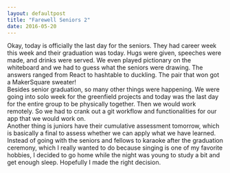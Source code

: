 ```yaml
---
layout: defaultpost
title: "Farewell Seniors 2"
date: 2016-05-20
---
```


Okay, today is officially the last day for the seniors. They had career week this week and their graduation was today. Hugs were given, speeches were made, and drinks were served. We even played pictionary on the whiteboard and we had to guess what the seniors were drawing. The answers ranged from React to hashtable to duckling. The pair that won got a MakerSquare sweater!<br />
Besides senior graduation, so many other things were happening. We were going into solo week for the greenfield projects and today was the last day for the entire group to be physically together. Then we would work remotely. So we had to crank out a git workflow and functionalities for our app that we would work on.<br />
Another thing is juniors have their cumulative assessment tomorrow, which is basically a final to assess whether we can apply what we have learned. Instead of going with the seniors and fellows to karaoke after the graduation ceremony, which I really wanted to do because singing is one of my favorite hobbies, I decided to go home while the night was young to study a bit and get enough sleep. Hopefully I made the right decision.